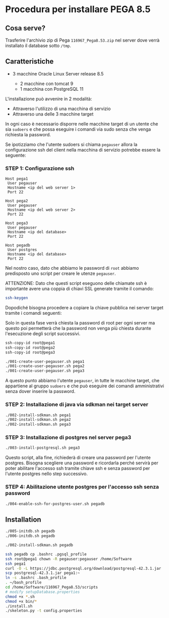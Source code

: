 # Procedura per installare PEGA 8.5

## Cosa serve?

Trasferire l'archivio zip di Pega `116967_Pega8.53.zip` nel server dove verrà installato il database sotto `/tmp`.

## Caratteristiche

  - 3 macchine Oracle Linux Server release 8.5

    - 2 macchine con tomcat 9
    - 1 macchina con PostgreSQL 11

L'installazione può avvenire in 2 modalità:

  - Attraverso l'utilizzo di una macchina di servizio
  - Attraverso una delle 3 macchine target

In ogni caso è necessario disporre nelle macchine target
di un utente che sia `sudoers` e che possa eseguire
i comandi via sudo senza che venga richiesta la password.

Se ipotizziamo che l'utente sudoers si chiama `pegauser`
allora la configurazione ssh del client nella macchina di servizio
potrebbe essere la seguente:

### STEP 1: Configurazione ssh

```ssh-config
Host pega1
 User pegauser
 Hostname <ip del web server 1>
 Port 22

Host pega2
 User pegauser
 Hostname <ip del web server 2>
 Port 22

Host pega3
 User pegauser
 Hostname <ip del database>
 Port 22

Host pegadb
 User postgres
 Hostname <ip del database>
 Port 22
```

Nel nostro caso, dato che abbiamo le password di `root`
abbiamo predisposto uno script per creare le utenze `pegauser`.

ATTENZIONE: Dato che questi script eseguono delle chiamate ssh
è importante avere una coppia di chiavi SSL generate tramite il comando:

```bash
ssh-keygen
```

Dopodiché bisogna procedere a copiare la chiave pubblica nei
server target tramite i comandi seguenti:

Solo in questa fase verrà chiesta la password di root per ogni
server ma questo poi permetterà che la password non venga più chiesta
durante l'esecuzione degli script successivi.

```bash
ssh-copy-id root@pega1
ssh-copy-id root@pega2
ssh-copy-id root@pega3
```

```bash
./001-create-user-pegauser.sh pega1
./001-create-user-pegauser.sh pega2
./001-create-user-pegauser.sh pega3
```

A questo punto abbiamo l'utente `pegauser`,
in tutte le macchine target,
che appartiene al gruppo `sudoers`
e che può eseguire dei comandi amministrativi
senza dover inserire la password.

### STEP 2: Installazione di java via sdkman nei target server

```bash
./002-install-sdkman.sh pega1
./002-install-sdkman.sh pega2
./002-install-sdkman.sh pega3
```

### STEP 3: Installazione di postgres nel server pega3

```bash
./003-install-postgresql.sh pega3
```

Questo script, alla fine, richiederà di creare una password per l'utente
postgres. Bisogna scegliere una password e ricordarla perché
servirà per poter abilitare l'accesso ssh tramite chiave ssh e senza password
per l'utente postgres nello step successivo.

### STEP 4: Abilitazione utente postgres per l'accesso ssh senza password

```bash
./004-enable-ssh-for-postgres-user.sh pegadb
```

## Installation

```bash
./005-initdb.sh pegadb
./006-initdb.sh pegadb

./002-install-sdkman.sh pegadb

ssh pegadb cp .bashrc .pgsql_profile
ssh root@pega1 chown -R pegauser:pegauser /home/Software
ssh pega1
curl -O -L https://jdbc.postgresql.org/download/postgresql-42.3.1.jar
scp postgresql-42.3.1.jar pega1:~
ln -s .bashrc .bash_profile
. ~/bash_profile
cd /home/Software/116967_Pega8.53/scripts
# modify setupDatabase.properties
chmod +x *.sh
chmod +x bin/*
./install.sh
./skeleton.py -t config.properties
```

